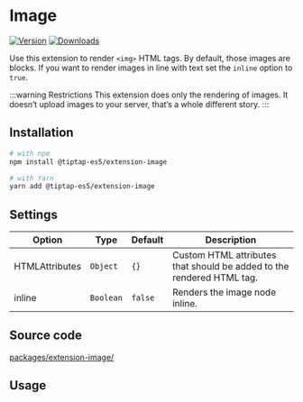 # Image

[![Version](https://img.shields.io/npm/v/@tiptap-es5/extension-image.svg?label=version)](https://www.npmjs.com/package/@tiptap-es5/extension-image)
[![Downloads](https://img.shields.io/npm/dm/@tiptap-es5/extension-image.svg)](https://npmcharts.com/compare/@tiptap-es5/extension-image?minimal=true)

Use this extension to render `<img>` HTML tags. By default, those images are blocks. If you want to render images in line with text set the `inline` option to `true`.

:::warning Restrictions
This extension does only the rendering of images. It doesn’t upload images to your server, that’s a whole different story.
:::

## Installation

```bash
# with npm
npm install @tiptap-es5/extension-image

# with Yarn
yarn add @tiptap-es5/extension-image
```

## Settings

| Option         | Type      | Default | Description                                                           |
| -------------- | --------- | ------- | --------------------------------------------------------------------- |
| HTMLAttributes | `Object`  | `{}`    | Custom HTML attributes that should be added to the rendered HTML tag. |
| inline         | `Boolean` | `false` | Renders the image node inline.                                        |

## Source code

[packages/extension-image/](https://github.com/ueberdosis/tiptap/blob/main/packages/extension-image/)

## Usage

<demo name="Nodes/Image" />
